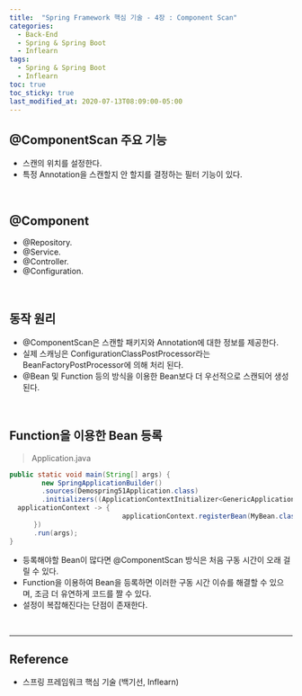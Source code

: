 ```yaml
---
title:  "Spring Framework 핵심 기술 - 4장 : Component Scan"
categories:
  - Back-End
  - Spring & Spring Boot
  - Inflearn
tags:
  - Spring & Spring Boot
  - Inflearn
toc: true
toc_sticky: true
last_modified_at: 2020-07-13T08:09:00-05:00
---
```


## @ComponentScan 주요 기능

* 스캔의 위치를 설정한다.
* 특정 Annotation을 스캔할지 안 할지를 결정하는 필터 기능이 있다.

<br>

## @Component

* @Repository.
* @Service.
* @Controller.
* @Configuration.

<br>

## 동작 원리

* @ComponentScan은 스캔할 패키지와 Annotation에 대한 정보를 제공한다.
* 실제 스캐닝은 ConfigurationClassPostProcessor라는 BeanFactoryPostProcessor에 의해 처리 된다.
* @Bean 및 Function 등의 방식을 이용한 Bean보다 더 우선적으로 스캔되어 생성된다.

<br>

## Function을 이용한 Bean 등록

> Application.java

```java
public static void main(String[] args) {
        new SpringApplicationBuilder()
        .sources(Demospring51Application.class)
        .initializers((ApplicationContextInitializer<GenericApplicationContext>)
  applicationContext -> {
                            applicationContext.registerBean(MyBean.class);
      })
      .run(args);
}
```

*	등록해야할 Bean이 많다면 @ComponentScan 방식은 처음 구동 시간이 오래 걸릴 수 있다.
*	Function을 이용하여 Bean을 등록하면 이러한 구동 시간 이슈를 해결할 수 있으며, 조금 더 유연하게 코드를 짤 수 있다.
*	설정이 복잡해진다는 단점이 존재한다.

<br>

---

## Reference

*	스프링 프레임워크 핵심 기술 (백기선, Inflearn)

